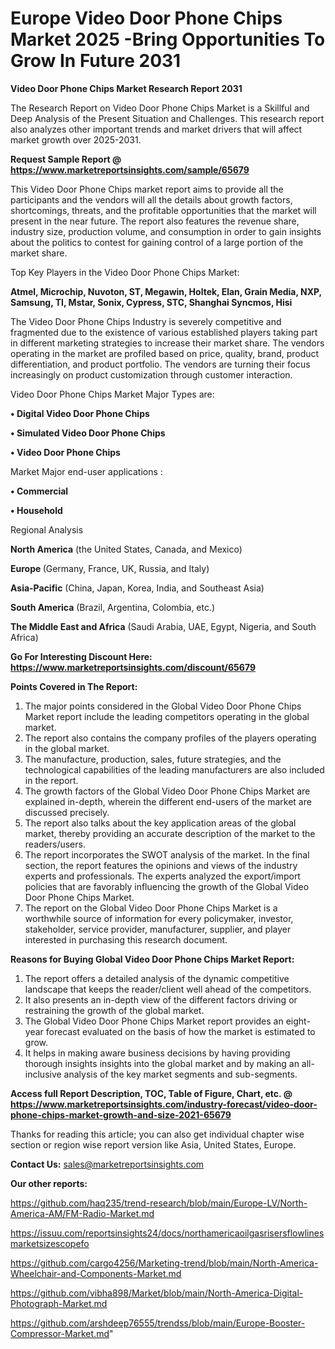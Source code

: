 # Europe Video Door Phone Chips Market 2025 -Bring Opportunities To Grow In Future 2031

<strong>Video Door Phone Chips Market Research Report 2031</strong>

The Research Report on Video Door Phone Chips Market is a Skillful and Deep Analysis of the Present Situation and Challenges. This research report also analyzes other important trends and market drivers that will affect market growth over 2025-2031.

<strong>Request Sample Report @ <a href=https://www.marketreportsinsights.com/sample/65679>https://www.marketreportsinsights.com/sample/65679</a></strong>

This Video Door Phone Chips market report aims to provide all the participants and the vendors will all the details about growth factors, shortcomings, threats, and the profitable opportunities that the market will present in the near future. The report also features the revenue share, industry size, production volume, and consumption in order to gain insights about the politics to contest for gaining control of a large portion of the market share.

Top Key Players in the Video Door Phone Chips Market:

<strong>Atmel, Microchip, Nuvoton, ST, Megawin, Holtek, Elan, Grain Media, NXP, Samsung, TI, Mstar, Sonix, Cypress, STC, Shanghai Syncmos, Hisi</strong>

The Video Door Phone Chips Industry is severely competitive and fragmented due to the existence of various established players taking part in different marketing strategies to increase their market share. The vendors operating in the market are profiled based on price, quality, brand, product differentiation, and product portfolio. The vendors are turning their focus increasingly on product customization through customer interaction.

Video Door Phone Chips Market Major Types are:

<strong>• Digital Video Door Phone Chips

• Simulated Video Door Phone Chips

• Video Door Phone Chips</strong>

Market Major end-user applications :

<strong>• Commercial

• Household</strong>

Regional Analysis

</u><strong><b>North America</b></strong> (the United States, Canada, and Mexico)

<strong><b>Europe </b></strong>(Germany, France, UK, Russia, and Italy)

<strong><b>Asia-Pacific</b></strong> (China, Japan, Korea, India, and Southeast Asia)

<strong><b>South America</b></strong> (Brazil, Argentina, Colombia, etc.)

<strong><b>The Middle East and Africa</b></strong> (Saudi Arabia, UAE, Egypt, Nigeria, and South Africa)

<strong>Go For Interesting Discount Here: <a href=https://www.marketreportsinsights.com/discount/65679>https://www.marketreportsinsights.com/discount/65679</a></strong>

<strong>Points Covered in The Report:</strong>
<ol>
  <li>The major points considered in the Global Video Door Phone Chips Market report include the leading competitors operating in the global market.</li>
  <li>The report also contains the company profiles of the players operating in the global market.</li>
  <li>The manufacture, production, sales, future strategies, and the technological capabilities of the leading manufacturers are also included in the report.</li>
  <li>The growth factors of the Global Video Door Phone Chips Market are explained in-depth, wherein the different end-users of the market are discussed precisely.</li>
  <li>The report also talks about the key application areas of the global market, thereby providing an accurate description of the market to the readers/users.</li>
  <li>The report incorporates the SWOT analysis of the market. In the final section, the report features the opinions and views of the industry experts and professionals. The experts analyzed the export/import policies that are favorably influencing the growth of the Global Video Door Phone Chips Market.</li>
  <li>The report on the Global Video Door Phone Chips Market is a worthwhile source of information for every policymaker, investor, stakeholder, service provider, manufacturer, supplier, and player interested in purchasing this research document.</li>
</ol>
<strong>Reasons for Buying Global Video Door Phone Chips Market Report:</strong>

<ol>
  <li>The report offers a detailed analysis of the dynamic competitive landscape that keeps the reader/client well ahead of the competitors.</li>
  <li>It also presents an in-depth view of the different factors driving or restraining the growth of the global market.</li>
  <li>The Global Video Door Phone Chips Market report provides an eight-year forecast evaluated on the basis of how the market is estimated to grow.</li>
  <li>It helps in making aware business decisions by having providing thorough insights insights into the global market and by making an all-inclusive analysis of the key market segments and sub-segments.</li>
</ol>
<strong>Access full Report Description, TOC, Table of Figure, Chart, etc. @ <a href=https://www.marketreportsinsights.com/industry-forecast/video-door-phone-chips-market-growth-and-size-2021-65679>https://www.marketreportsinsights.com/industry-forecast/video-door-phone-chips-market-growth-and-size-2021-65679</a></strong>


Thanks for reading this article; you can also get individual chapter wise section or region wise report version like Asia, United States, Europe.

<strong>Contact Us:</strong>
sales@marketreportsinsights.com

<strong>Our other reports:</strong>

<a href=https://github.com/haq235/trend-research/blob/main/Europe-LV/North-America-AM/FM-Radio-Market.md>https://github.com/haq235/trend-research/blob/main/Europe-LV/North-America-AM/FM-Radio-Market.md</a>

<a href=https://issuu.com/reportsinsights24/docs/northamericaoilgasrisersflowlinesmarketsizescopefo>https://issuu.com/reportsinsights24/docs/northamericaoilgasrisersflowlinesmarketsizescopefo</a>

<a href=https://github.com/cargo4256/Marketing-trend/blob/main/North-America-Wheelchair-and-Components-Market.md>https://github.com/cargo4256/Marketing-trend/blob/main/North-America-Wheelchair-and-Components-Market.md</a>

<a href=https://github.com/vibha898/Market/blob/main/North-America-Digital-Photograph-Market.md>https://github.com/vibha898/Market/blob/main/North-America-Digital-Photograph-Market.md</a>

<a href=https://github.com/arshdeep76555/trendss/blob/main/Europe-Booster-Compressor-Market.md>https://github.com/arshdeep76555/trendss/blob/main/Europe-Booster-Compressor-Market.md</a>"

